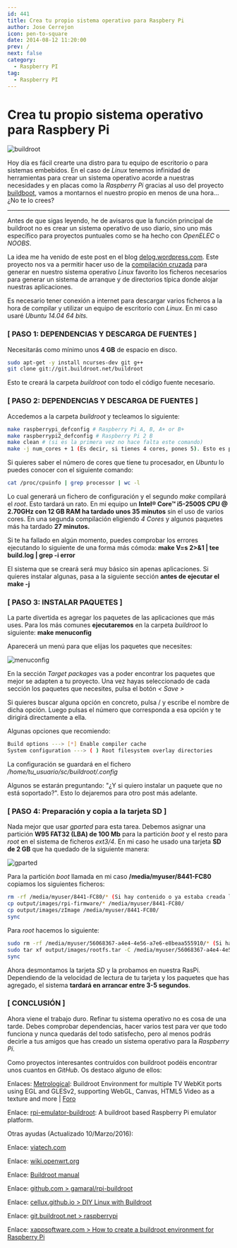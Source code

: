 ```yaml
---
id: 441
title: Crea tu propio sistema operativo para Raspbery Pi
author: Jose Cerrejon
icon: pen-to-square
date: 2014-08-12 11:20:00
prev: /
next: false
category:
  - Raspberry PI
tag:
  - Raspberry PI
---
```


# Crea tu propio sistema operativo para Raspbery Pi

![buildroot](/images/2014/08/buildroot.png)

Hoy día es fácil crearte una distro para tu equipo de escritorio o para sistemas embebidos. En el caso de *Linux* tenemos infinidad de herramientas para crear un sistema operativo acorde a nuestras necesidades y en placas como la *Raspberry Pi* gracias al uso del proyecto [buildboot](http://buildroot.uclibc.org/), vamos a montarnos el nuestro propio en menos de una hora... ¿No te lo crees?

- - -
Antes de que sigas leyendo, he de avisaros que la función principal de buildroot no es crear un sistema operativo de uso diario, sino uno más específico para proyectos puntuales como se ha hecho con *OpenELEC* o *NOOBS*.

La idea me ha venido de este post en el blog [delog.wordpress.com](http://delog.wordpress.com/2014/07/15/custom-embedded-linux-system-for-raspberry-pi-with-buildroot-2/). Este proyecto nos va a permitir hacer uso de la [compilación cruzada](http://es.wikipedia.org/wiki/Compilador_cruzado) para generar en nuestro sistema operativo *Linux* favorito los ficheros necesarios para generar un sistema de arranque y de directorios típica donde alojar nuestras aplicaciones.

Es necesario tener conexión a internet para descargar varios ficheros a la hora de compilar y utilizar un equipo de escritorio con *Linux*. En mi caso usaré *Ubuntu 14.04 64 bits.*


### [ PASO 1: DEPENDENCIAS Y DESCARGA DE FUENTES ]

Necesitarás como mínimo unos **4 GB** de espacio en disco.

```bash
sudo apt-get -y install ncurses-dev git g++
git clone git://git.buildroot.net/buildroot
```

Esto te creará la carpeta *buildroot* con todo el código fuente necesario.

### [ PASO 2: DEPENDENCIAS Y DESCARGA DE FUENTES ]

Accedemos a la carpeta *buildroot* y tecleamos lo siguiente:

```bash
make raspberrypi_defconfig # Raspberry Pi A, B, A+ or B+
make raspberrypi2_defconfig # Raspberry Pi 2 B
make clean # (si es la primera vez no hace falta este comando)
make -j num_cores + 1 (Es decir, si tienes 4 cores, pones 5). Esto es para acelerar el compilado, pero si ves que falla algo simplemente ejecuta make sin -j
```

Si quieres saber el número de cores que tiene tu procesador, en *Ubuntu* lo puedes conocer con el siguiente comando:

```bash
cat /proc/cpuinfo | grep processor | wc -l
```

Lo cual generará un fichero de configuración y el segundo *make* compilará el *root*. Esto tardará un rato. En mi equipo un **Intel® Core™ i5-2500S CPU @ 2.70GHz con 12 GB RAM ha tardado unos 35 minutos** sin el uso de varios cores. En una segunda compilación eligiendo *4 Cores* y algunos paquetes más ha tardado **27 minutos.**

Si te ha fallado en algún momento, puedes comprobar los errores ejecutando lo siguiente de una forma más cómoda: **make V=s 2>&1 | tee build.log | grep -i error**

El sistema que se creará será muy básico sin apenas aplicaciones. Si quieres instalar algunas, pasa a la siguiente sección **antes de ejecutar el make -j**

### [ PASO 3: INSTALAR PAQUETES ]

La parte divertida es agregar los paquetes de las aplicaciones que más uses. Para los más comunes **ejecutaremos** en la carpeta *buildroot* lo siguiente: **make menuconfig**

Aparecerá un menú para que elijas los paquetes que necesites:

![menuconfig](/images/2014/08/menuconfig.png)

En la sección *Target packages* vas a poder encontrar los paquetes que mejor se adapten a tu proyecto. Una vez hayas seleccionado de cada sección los paquetes que necesites, pulsa el botón *< Save >*

Si quieres buscar alguna opción en concreto, pulsa / y escribe el nombre de dicha opción. Luego pulsas el número que corresponda a esa opción y te dirigirá directamente a ella.

Algunas opciones que recomiendo:

```bash
Build options ---> [*] Enable compiler cache
System configuration ---> ( ) Root filesystem overlay directories
```

La configuración se guardará en el fichero */home/tu_usuario/sc/buildroot/.config*

Algunos se estarán preguntando: "¿Y si quiero instalar un paquete que no está soportado?". Esto lo dejaremos para otro post más adelante.

### [ PASO 4: Preparación y copia a la tarjeta SD ]

Nada mejor que usar *gparted* para esta tarea. Debemos asignar una partición **W95 FAT32 (LBA) de 100 Mb** para la partición *boot* y el resto para *root* en el sistema de ficheros *ext3/4*. En mi caso he usado una tarjeta **SD de 2 GB** que ha quedado de la siguiente manera:

![gparted](/images/2014/08/gparted.png)

Para la partición *boot* llamada en mi caso **/media/myuser/8441-FC80** copiamos los siguientes ficheros:

```bash
rm -rf /media/myuser/8441-FC80/* (Si hay contenido o ya estaba creada la unidad)
cp output/images/rpi-firmware/* /media/myuser/8441-FC80/
cp output/images/zImage /media/myuser/8441-FC80/
sync
```

Para *root* hacemos lo siguiente:

```bash
sudo rm -rf /media/myuser/56068367-a4e4-4e56-a7e6-e8beaa555910/* (Si hay contenido o ya estaba creada la unidad)
sudo tar xf output/images/rootfs.tar -C /media/myuser/56068367-a4e4-4e56-a7e6-e8beaa555910/
sync
```

Ahora desmontamos la tarjeta *SD* y la probamos en nuestra RasPi. Dependiendo de la velocidad de lectura de tu tarjeta y los paquetes que has agregado, el sistema **tardará en arrancar entre 3-5 segundos**.


### [ CONCLUSIÓN ]

Ahora viene el trabajo duro. Refinar tu sistema operativo no es cosa de una tarde. Debes comprobar dependencias, hacer varios test para ver que todo funciona y nunca quedarás del todo satisfecho, pero al menos podrás decirle a tus amigos que has creado un sistema operativo para la *Raspberry Pi*.

Como proyectos interesantes contruídos con buildroot podéis encontrar unos cuantos en *GitHub*. Os destaco alguno de ellos:

Enlaces: [Metrological](https://github.com/Metrological/buildroot): Buildroot Environment for multiple TV WebKit ports using EGL and GLESv2, supporting WebGL, Canvas, HTML5 Video as a texture and more | [Foro](http://www.raspberrypi.org/forums/viewtopic.php?f=38&t=43087)

Enlace: [rpi-emulator-buildroot](https://github.com/rmaz/rpi-emulator-buildroot): A buildroot based Raspberry Pi emulator platform.

Otras ayudas (Actualizado 10/Marzo/2016):

Enlace: [viatech.com](http://www.viatech.com/en/2015/06/buildroot/)

Enlace: [wiki.openwrt.org](http://wiki.openwrt.org/es/doc/howto/build)

Enlace: [Buildroot manual](http://buildroot.uclibc.org/downloads/manual/manual.html)

Enlace: [github.com > gamaral/rpi-buildroot](https://github.com/gamaral/rpi-buildroot)

Enlace: [cellux.github.io > DIY Linux with Buildroot](http://cellux.github.io/articles/diy-linux-with-buildroot-part-1/)

Enlace: [git.buildroot.net > raspberrypi](http://git.buildroot.net/buildroot/tree/board/raspberrypi/readme.txt)

Enlace: [xappsoftware.com > 
How to create a buildroot environment for Raspberry Pi](http://www.xappsoftware.com/wordpress/2013/06/06/how-to-create-a-buildroot-environment-for-raspberry-pi/)

